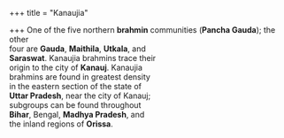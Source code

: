 +++
title = "Kanaujia"

+++
One of the five northern **brahmin** communities (**Pancha Gauda**); the other  
four are **Gauda**, **Maithila**, **Utkala**, and  
**Saraswat**. Kanaujia brahmins trace their  
origin to the city of **Kanauj**. Kanaujia  
brahmins are found in greatest density  
in the eastern section of the state of  
**Uttar Pradesh**, near the city of Kanauj;  
subgroups can be found throughout  
**Bihar**, Bengal, **Madhya Pradesh**, and  
the inland regions of **Orissa**.